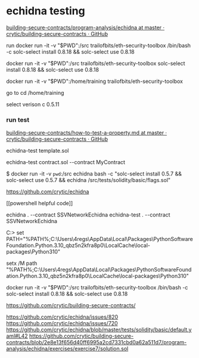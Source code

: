 # echidna testing

[building-secure-contracts/program-analysis/echidna at master · crytic/building-secure-contracts · GitHub](https://github.com/crytic/building-secure-contracts/tree/master/program-analysis/echidna#installation)

run 
docker run -it -v "$PWD":/src trailofbits/eth-security-toolbox /bin/bash -c solc-select install 0.8.18 && solc-select use 0.8.18

docker run -it -v "$PWD":/src trailofbits/eth-security-toolbox 
solc-select install 0.8.18 && solc-select use 0.8.18


docker run -it -v "$PWD":/home/training trailofbits/eth-security-toolbox

go to 
cd /home/training

select verison 
c 0.5.11


### run test 

[building-secure-contracts/how-to-test-a-property.md at master · crytic/building-secure-contracts · GitHub](https://github.com/crytic/building-secure-contracts/blob/master/program-analysis/echidna/how-to-test-a-property.md)



echidna-test template.sol

echidna-test contract.sol --contract MyContract


$ docker run -it -v `pwd`:/src echidna bash -c "solc-select install 0.5.7 && solc-select use 0.5.7 && echidna /src/tests/solidity/basic/flags.sol"

https://github.com/crytic/echidna


[[powershell helpful code]]



echidna . --contract SSVNetworkEchidna
echidna-test . --contract SSVNetworkEchidna

C:\> set PATH="%PATH%;C:\Users\4regs\AppData\Local\Packages\PythonSoftwareFoundation.Python.3.10_qbz5n2kfra8p0\LocalCache\local-packages\Python310"

setx /M path "%PATH%;C:\Users\4regs\AppData\Local\Packages\PythonSoftwareFoundation.Python.3.10_qbz5n2kfra8p0\LocalCache\local-packages\Python310"


docker run -it -v "$PWD":/src trailofbits/eth-security-toolbox /bin/bash -c solc-select install 0.8.18 && solc-select use 0.8.18



https://github.com/crytic/building-secure-contracts/




https://github.com/crytic/echidna/issues/820
https://github.com/crytic/echidna/issues/720
https://github.com/crytic/echidna/blob/master/tests/solidity/basic/default.yaml#L42
https://github.com/crytic/building-secure-contracts/blob/2e8e13f656d40ff6995a2cd7331cbd0a62a511d7/program-analysis/echidna/exercises/exercise7/solution.sol


